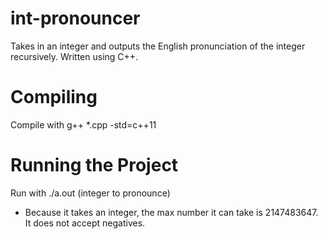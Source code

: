 # int-pronouncer
Takes in an integer and outputs the English pronunciation of the integer recursively. Written using C++.

# Compiling
Compile with g++ *.cpp -std=c++11

# Running the Project
Run with ./a.out (integer to pronounce)
* Because it takes an integer, the max number it can take is 2147483647. It does not accept negatives.

